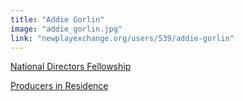 ```yaml
---
title: "Addie Gorlin"
image: "addie_gorlin.jpg"
link: "newplayexchange.org/users/539/addie-gorlin"
---
```


[National Directors Fellowship](/programs/national-directors-fellowship)

[Producers in Residence](/programs/producers-in-residence)
